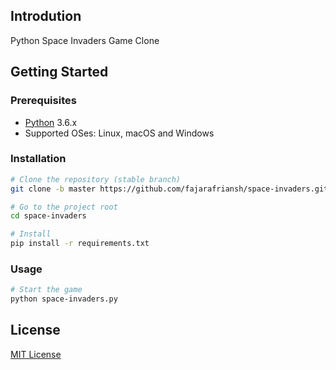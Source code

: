 ## Introdution
Python Space Invaders Game Clone


## Getting Started

### Prerequisites

- [Python](https://www.python.org/downloads/) 3.6.x
- Supported OSes: Linux, macOS and Windows


### Installation

```sh
# Clone the repository (stable branch)
git clone -b master https://github.com/fajarafriansh/space-invaders.git space-invaders

# Go to the project root
cd space-invaders

# Install
pip install -r requirements.txt
```

### Usage

```sh
# Start the game
python space-invaders.py
```

## License
[MIT License](https://github.com/fajarafriansh/space-invaders/blob/master/LICENSE)
